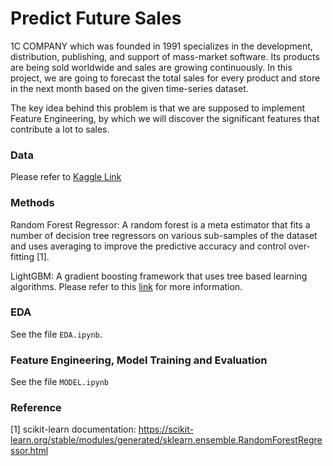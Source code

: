 # Predict Future Sales	

1C COMPANY which was founded in 1991 specializes in the development, distribution, publishing, and support of mass-market software. Its products are being sold worldwide and sales are growing continuously. In this project, we are going to forecast the total sales for every product and store in the next month based on the given time-series dataset.

The key idea behind this problem is that we are supposed to implement Feature Engineering, by which we will discover the significant features that contribute a lot to sales.

### Data

Please refer to [Kaggle Link](https://www.kaggle.com/competitions/competitive-data-science-predict-future-sales/data)

### Methods

Random Forest Regressor: A random forest is a meta estimator that fits a number of decision tree regressors on various sub-samples of the dataset and uses averaging to improve the predictive accuracy and control over-fitting [1].

LightGBM: A gradient boosting framework that uses tree based learning algorithms. Please refer to this [link](https://github.com/microsoft/LightGBM) for more information.

### EDA 

See the file `EDA.ipynb`.

### Feature Engineering, Model Training and Evaluation

See the file `MODEL.ipynb`



### Reference

[1] scikit-learn documentation: https://scikit-learn.org/stable/modules/generated/sklearn.ensemble.RandomForestRegressor.html
